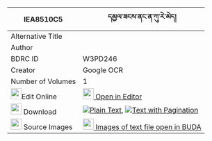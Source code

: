 |IEA8510C5|དམྱལ་ཟངས་ནང་ན་ཀུ་རེ་མེད། 
| --- | --- 
|Alternative Title |
|Author | 
|BDRC ID | W3PD246
|Creator | Google OCR
|Number of Volumes| 1
|<img width="25" src="https://img.icons8.com/color/25/000000/edit-property.png">Edit Online| [<img width="25" src="https://avatars.githubusercontent.com/u/45091458?s=200&v=4"> Open in Editor](http://editor.openpecha.org/IEA8510C5)
|<img width="25" src="https://img.icons8.com/fluent/48/000000/download-2.png"/>  Download | [![](https://img.icons8.com/color/20/000000/txt.png)Plain Text](https://github.com/Openpecha/IEA8510C5/releases/download/v2/nyal_zang_nang_na_kure_me_plain_IEA8510C5.zip), [![](https://img.icons8.com/color/20/000000/txt.png)Text with Pagination](https://github.com/Openpecha/IEA8510C5/releases/download/v2/nyal_zang_nang_na_kure_me_pages_IEA8510C5.zip)
|<img width="25" src="https://img.icons8.com/plasticine/100/000000/pictures-folder.png"/>  Source Images | [<img width="25" src="https://library.bdrc.io/icons/BUDA-small.svg"> Images of text file open in BUDA](https://library.bdrc.io/show/bdr:W3PD246)